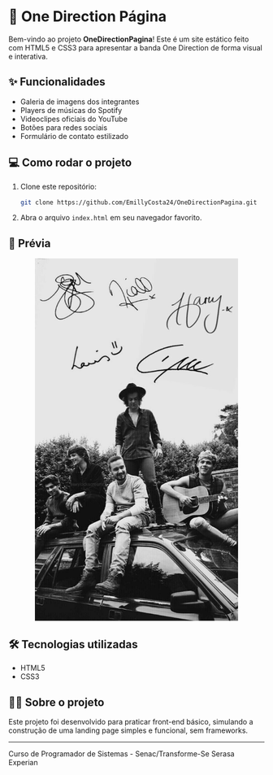 
# 🎤 One Direction Página

Bem-vindo ao projeto **OneDirectionPagina**! Este é um site estático feito com HTML5 e CSS3 para apresentar a banda One Direction de forma visual e interativa.

## ✨ Funcionalidades
- Galeria de imagens dos integrantes
- Players de músicas do Spotify
- Videoclipes oficiais do YouTube
- Botões para redes sociais
- Formulário de contato estilizado

## 💻 Como rodar o projeto
1. Clone este repositório:
	 ```bash
	 git clone https://github.com/EmillyCosta24/OneDirectionPagina.git
	 ```
2. Abra o arquivo `index.html` em seu navegador favorito.

## 📸 Prévia
<div align="center">
	<img src="imagens/foto1.jpg" alt="One Direction" width="400"/>
</div>

## 🛠️ Tecnologias utilizadas
- HTML5
- CSS3

## 👩‍💻 Sobre o projeto
Este projeto foi desenvolvido para praticar front-end básico, simulando a construção de uma landing page simples e funcional, sem frameworks.

---
Curso de Programador de Sistemas - Senac/Transforme-Se Serasa Experian
